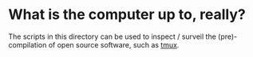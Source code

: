 # What is the computer up to, really?
The scripts in this directory can be used to inspect / surveil the
(pre)-compilation of open source software, such as [tmux](https://github.com/tmux/tmux).
